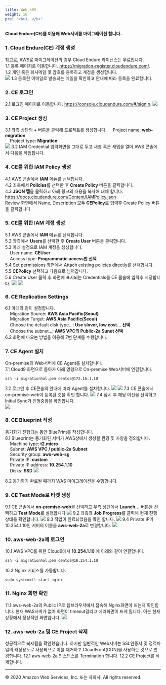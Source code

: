 ```yaml
---
title: Web 서버
weight: 10
pre: "<b>1. </b>"
---
```


**Cloud Endure(CE)를 이용해 Web서버를 마이그레이션 합니다..**     

### 1. Cloud Endure(CE) 계정 생성  
참고로, AWS로 마이그레이션의 경우 Cloud Endure 라이선스는 무료입니다.  
1.1 등록 페이지로 이동합니다. <a href="https://migration-register.cloudendure.com/">https://migration-register.cloudendure.com/</a>.  
1.2 개인 혹은 회사메일 및 암호를 등록하고 계정을 생성합니다.    
![](/images/lab2/ce_register.png#center)
1.3 등록한 이메일로 발송되는 메일을 확인하고 안내에 따라 등록을 완료합니다.   

### 2. CE 로그인  
2.1 로그인 페이지로 이동합니다. <a href="https://console.cloudendure.com/#/signIn">https://console.cloudendure.com/#/signIn</a>.
![](/images/lab2/ce_login.png#center)

### 3. CE Project 생성  
3.1 좌측 상단의 + 버튼을 클릭해 프로젝트를 생성합니다.
&nbsp;&nbsp;&nbsp;&nbsp;Project name: **web-migration**  
&nbsp;&nbsp;&nbsp;&nbsp;Project type: **Migration**   
![](/images/lab2/ce_project.png#center)
3.2 IAM Credential 입력화면을 그대로 두고 새창 혹은 새탭을 열어 AWS 콘솔에서 다음을 작업합니다.


### 4. CE를 위한 IAM Policy 생성   
4.1 AWS 콘솔에서 **IAM** 메뉴를 선택합니다.  
4.2 좌측에서 **Policies**를 선택한 후 **Create Policy** 버튼을 클릭합니다.  
4.3 **JSON 탭**을 클릭하고 아래 링크의 내용을 복사해 대체 합니다.  
https://docs.cloudendure.com/Content/IAMPolicy.json  
Review 화면에서 Name, Description 모두 **CEPolicy**로 입력후 Create Policy 버튼을 클릭합니다

### 5. CE를 위한 IAM 계정 생성   
5.1 AWS 콘솔에서 **IAM** 메뉴를 선택합니다.  
5.2 좌측에서 **Users**를 선택한 후 **Create User** 버튼을 클릭합니다.  
5.3 아래 설정으로 IAM 계정을 생성합니다.  
&nbsp;&nbsp;&nbsp;&nbsp;User name: **CEUser**  
&nbsp;&nbsp;&nbsp;&nbsp;Access type: **Programmatic access만 선택**  
5.4 Set permissions 화면에서 Attach existing policies directly를 선택합니다.  
5.5 **CEPolicy** 선택하고 다음으로 넘어갑니다.  
5.6 Create User 클릭 후 화면에 표시되는 Credentials를 CE 콜솔에 입력후 저장합니다.
![](/images/lab2/ce_iam.png#center)
![](/images/lab2/ce_credential.png#center)

### 6. CE Replication Settings   
6.1 아래와 같이 설정합니다.  
&nbsp;&nbsp;&nbsp;&nbsp;Migration Source: **AWS Asia Pacific(Seoul)**  
&nbsp;&nbsp;&nbsp;&nbsp;Migration Target: **AWS Asia Pacific(Seoul)**  
&nbsp;&nbsp;&nbsp;&nbsp;Choose the default disk type...: **Use slover, low cost... 선택**  
&nbsp;&nbsp;&nbsp;&nbsp;Choose the subnet...: **AWS VPC의 Public-2a Sunet 선택**   
6.2 화면에 나오는 방법을 이용해 7번 단계를 수행합니다.

### 7. CE Agent 설치
On-premise의 Web서버에 CE Agent를 설치합니다.   
7.1 Cloud9 화면으로 돌아가 아래 명령으로 On-premise Web서버에 연결합니다.
```
ssh -i migrationhol.pem centos@172.16.1.10
```
7.2 로그인 후 CE콘솔의 안내에 따라 Agent를 설치합니다.
![](/images/lab2/ce_agent.png#center)
![](/images/lab2/ce_agent_2.png#center)
7.3 CE 콘솔에서 on-premise-web이 등록된 것을 확인 합니다.
![](/images/lab2/ce_web_registered.png#center)
7.4 잠시 후 해당 머신을 선택하고 Initial Sync가 진행중임을 확인합니다.  
![](/images/lab2/ce_web_replication.png#center)

### 8. CE Blueprint 작성
동기화가 진행되는 동안 BluePrint를 작성합니다.   
8.1 Blueprint는 동기화된 서버가 AWS상에서 생성될 환경 및 사양을 정의합니다.  
&nbsp;&nbsp;&nbsp;&nbsp;Machine type: **t2.micro**  
&nbsp;&nbsp;&nbsp;&nbsp;Subnet: **AWS VPC / public-2a Subnet**  
&nbsp;&nbsp;&nbsp;&nbsp;Security group: **aws-web-sg**  
&nbsp;&nbsp;&nbsp;&nbsp;Private IP: **custom**  
&nbsp;&nbsp;&nbsp;&nbsp;Private IP address: **10.254.1.10**  
&nbsp;&nbsp;&nbsp;&nbsp;Disks: **SSD**
![](/images/lab2/ce_bp.png#center)

8.2 동기화가 완료될 때까지 WAS 마이그레이션을 수행합니다.

### 9. CE Test Mode로 타켓 생성
9.1 CE 콘솔에서 **on-premise-web**을 선택하고 우측 상단에서 **Launch...** 버튼을 선택하고 **Test Mode**로 실행합니다
![](/images/lab2/ce_test.png#center)
9.2 좌측의 **Job Progress**를 클릭해 현재 진행 상태를 확인합니다.
![](/images/lab2/ce_job.png#center)
9.3 작업이 완료되었음을 확인 합니다.
![](/images/lab2/ce_job_2.png#center)
9.4 Private IP가 10.254.1.10인 서버의 이름을 **aws-web-2a**로 변경합니다.
![](/images/lab2/ce_web_2.png#center)


### 10. aws-web-2a에 로그인  
10.1 AWS VPC를 위한 Cloud9에서 **10.254.1.10** 에 아래와 같이 연결합니다.  
```
ssh -i migrationhol.pem centos@10.254.1.10  
```
10.2 Nginx 서비스를 가동합니다.  
```
sudo systemctl start nginx
```

### 11. Nginx 화면 확인
11.1 aws-web-2a의 Public IP로 웹브라우저에서 접속해 Nginx화면이 뜨는지 확인합니다.
현재 WAS서버가 없어 화면이 timeout걸리고 에러화면이 뜨게 됩니다. 이는 현재 상황에서 정상적인 화면입니다.
![](/images/lab2/nginx_error.png#center)

### 12. aws-web-2a 및 CE Project 삭제
성공적으로 복제됨을 확인했습니다. 하지만 일반적인 Web서버는 SSL인증서 및 정적파일의 캐싱용도로 사용되므로 이를 제거하고 CloudFront(CDN)을 사용하는 것으로 변경합니다.
12.1 aws-web-2a 인스턴스를 Termination 합니다.
12.2 CE Project를 삭제합니다.


---
© 2020 Amazon Web Services, Inc. 또는 자회사, All rights reserved.
